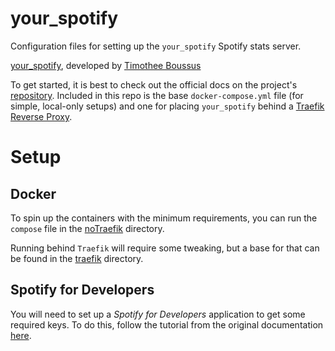 # your_spotify

Configuration files for setting up the `your_spotify` Spotify stats server.

[your_spotify](https://github.com/Yooooomi/your_spotify), developed by [Timothee Boussus](https://github.com/Yooooomi)

To get started, it is best to check out the official docs on the project's [repository](https://github.com/Yooooomi/your_spotify). Included in this repo is the base `docker-compose.yml` file (for simple, local-only setups) and one for placing `your_spotify` behind a [Traefik Reverse Proxy](https://traefik.io/traefik/).


# Setup

## Docker
To spin up the containers with the minimum requirements, you can run the `compose` file in the [noTraefik](/Docker/your_spotify/noTraefik/) directory.

Running behind `Traefik` will require some tweaking, but a base for that can be found in the [traefik](/Docker/your_spotify/traefik/) directory.

## Spotify for Developers
You will need to set up a *Spotify for Developers* application to get some required keys. To do this, follow the tutorial from the original documentation [here](https://github.com/Yooooomi/your_spotify#creating-the-spotify-application).
